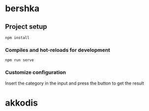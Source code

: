 # bershka

## Project setup
```
npm install
```

### Compiles and hot-reloads for development
```
npm run serve
```

### Customize configuration
Insert the category in the input and press the button to get the result
# akkodis
